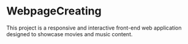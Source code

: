# WebpageCreating
This project is a responsive and interactive front-end web application designed to showcase movies and music content.
